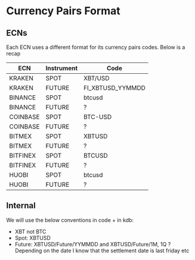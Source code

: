 # Currency Pairs Format

## ECNs
Each ECN uses a different format for its currency pairs codes.
Below is a recap

ECN | Instrument | Code
----|--|--
KRAKEN | SPOT | XBT/USD  
KRAKEN | FUTURE | FI\_XBTUSD\_YYMMDD  
BINANCE | SPOT | btcusd
BINANCE | FUTURE | ?
COINBASE | SPOT | BTC-USD  
COINBASE | FUTURE | ?
BITMEX | SPOT | XBTUSD  
BITMEX | FUTURE | ?  
BITFINEX | SPOT | BTCUSD  
BITFINEX | FUTURE | ?
HUOBI | SPOT | btcusd
HUOBI | FUTURE | ?

## Internal

We will use the below conventions in code + in kdb:
- XBT not BTC
- Spot: XBTUSD
- Future: XBTUSD/Future/YYMMDD and XBTUSD/Future/1M, 1Q ? Depending on the date I know that the settlement date is last friday etc